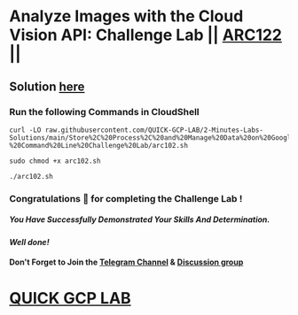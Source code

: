 # Analyze Images with the Cloud Vision API: Challenge Lab || [ARC122](https://www.cloudskillsboost.google/focuses/64748?parent=catalog) ||

## Solution [here]()

### Run the following Commands in CloudShell

```
curl -LO raw.githubusercontent.com/QUICK-GCP-LAB/2-Minutes-Labs-Solutions/main/Store%2C%20Process%2C%20and%20Manage%20Data%20on%20Google%20Cloud%20-%20Command%20Line%20Challenge%20Lab/arc102.sh

sudo chmod +x arc102.sh

./arc102.sh
```

### Congratulations 🎉 for completing the Challenge Lab !

##### *You Have Successfully Demonstrated Your Skills And Determination.*

#### *Well done!*

#### Don't Forget to Join the [Telegram Channel](https://t.me/QuickGcpLab) & [Discussion group](https://t.me/QuickGcpLabChats)

# [QUICK GCP LAB](https://www.youtube.com/@quickgcplab)